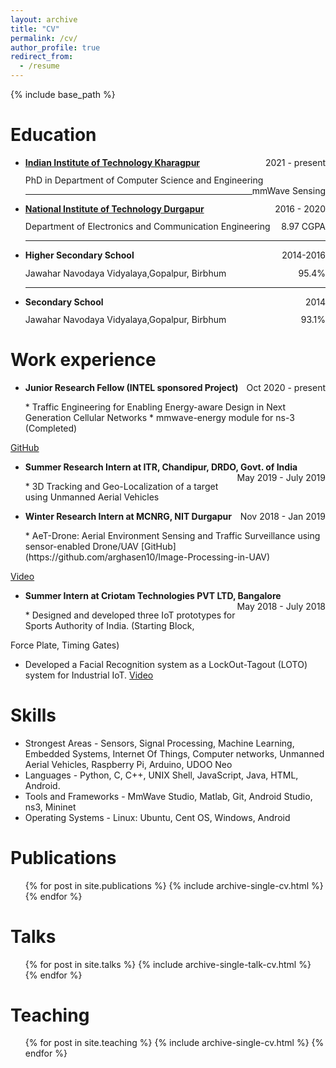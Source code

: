 ```yaml
---
layout: archive
title: "CV"
permalink: /cv/
author_profile: true
redirect_from:
  - /resume
---
```


{% include base_path %}

Education
======
* <p style="margin-bottom: 1em;  margin-top: 1em;"><a href="http://iitkgp.ac.in/"><strong>Indian Institute of Technology Kharagpur </strong></a> <span style="float: right; ">2021 - present</span></p><p style="margin-bottom: 0em;  margin-top: -0.2em;">PhD in Department of Computer Science and Engineering <span style="float: right; ">mmWave Sensing</span></p><hr />
* <p style="margin-bottom: 1em;  margin-top: 1em;"><a href="https://nitdgp.ac.in/"> <strong>National Institute of Technology Durgapur </strong></a> <span style="float: right; ">2016 - 2020</span></p><p style="margin-bottom: 0em;  margin-top: -0.2em;">Department of Electronics and Communication Engineering <span style="float: right; ">8.97 CGPA</span></p><hr />
* <p style="margin-bottom: 1em;  margin-top: 1em;"><strong>Higher Secondary School</strong> <span style="float: right; ">2014-2016</span></p><p style="margin-bottom: 0em;  margin-top: -0.2em;">Jawahar Navodaya Vidyalaya,Gopalpur, Birbhum <span style="float: right; ">95.4%</span></p><hr />
* <p style="margin-bottom: 1em;  margin-top: 1em;"><strong>Secondary School</strong> <span style="float: right; ">2014</span></p><p style="margin-bottom: 1em;  margin-top: -0.2em;">Jawahar Navodaya Vidyalaya,Gopalpur, Birbhum <span style="float: right; ">93.1%</span></p>

Work experience
======
* <p style="margin-bottom: 1em;  margin-top: 1em;"><strong>Junior Research Fellow (INTEL sponsored Project)</strong> <span style="float: right; ">Oct 2020 - present</span></p> 
  * Traffic Engineering for Enabling Energy-aware Design in Next Generation Cellular Networks
  * mmwave-energy module for ns-3 (Completed)
[GitHub](https://github.com/arghasen10/mmwave-energy)
* <p style="margin-bottom: 1em;  margin-top: 1em;"><strong>Summer Research Intern at ITR, Chandipur, DRDO, Govt. of India</strong><span style="float: right; "> May 2019 - July 2019</span></p> 
  * 3D Tracking and Geo-Localization of a target using Unmanned Aerial Vehicles
* <p style="margin-bottom: 1em;  margin-top: 1em;"><strong>Winter Research Intern at MCNRG, NIT Durgapur</strong><span style="float: right; "> Nov 2018 - Jan 2019</span></p> 
  * AeT-Drone: Aerial Environment Sensing and Traffic Surveillance using sensor-enabled Drone/UAV
   [GitHub](https://github.com/arghasen10/Image-Processing-in-UAV)
[Video](https://www.youtube.com/watch?v=t7wGiFjItSI)
* <p style="margin-bottom: 1em;  margin-top: 1em;"><strong>Summer Intern at Criotam Technologies PVT LTD, Bangalore</strong><span style="float: right; ">  May 2018 - July 2018</span></p> 
  * Designed and developed three IoT prototypes for Sports Authority of India. (Starting Block,
Force Plate, Timing Gates)
  * Developed a Facial Recognition system as a LockOut-Tagout (LOTO) system for Industrial IoT.
  [Video](https://www.youtube.com/channel/UCEuhgjsfn7CaBQ2TpSGfjUw)
  
Skills
======
* Strongest Areas - Sensors, Signal Processing, Machine Learning, Embedded Systems, Internet Of Things, Computer networks, Unmanned Aerial Vehicles, Raspberry Pi, Arduino, UDOO Neo
* Languages - Python, C, C++, UNIX Shell, JavaScript, Java, HTML, Android.
* Tools and Frameworks - MmWave Studio, Matlab, Git, Android Studio, ns3, Mininet
* Operating Systems - Linux: Ubuntu, Cent OS, Windows, Android

Publications
======
  <ul>{% for post in site.publications %}
    {% include archive-single-cv.html %}
  {% endfor %}</ul>
  
Talks
======
  <ul>{% for post in site.talks %}
    {% include archive-single-talk-cv.html %}
  {% endfor %}</ul>
  
Teaching
======
  <ul>{% for post in site.teaching %}
    {% include archive-single-cv.html %}
  {% endfor %}</ul>
<!--   
Service and leadership
======
* Currently signed in to 43 different slack teams -->